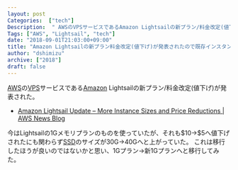 ```yaml
---
layout: post
Categories:  ["tech"]
Description:  " AWSのVPSサービスであるAmazon Lightsailの新プラン/料金改定(値下げ)が発表された。       Amazon Lightsail Update – More Instance Sizes and Price Redu"
Tags: ["AWS", "Lightsail", "tech"]
date: "2018-09-01T21:03:00+09:00"
title: "Amazon Lightsailの新プラン料金改定(値下げ)が発表されたので既存インスタンスを移行した"
author: "dshimizu"
archive: ["2018"]
draft: false
---
```


<body>
<p><a class="keyword" href="http://d.hatena.ne.jp/keyword/AWS">AWS</a>の<a class="keyword" href="http://d.hatena.ne.jp/keyword/VPS">VPS</a>サービスである<a class="keyword" href="http://d.hatena.ne.jp/keyword/Amazon">Amazon</a> Lightsailの新プラン/料金改定(値下げ)が発表された。</p>

<ul>
    <li><a target="_brank" rel="noopener noreferrer" href="https://aws.amazon.com/jp/blogs/aws/amazon-lightsail-update-more-instance-sizes-and-price-reductions/">Amazon Lightsail Update – More Instance Sizes and Price Reductions | AWS News Blog </a></li>
</ul>


<p>今はLightsailの1Gメモリプランのものを使っていたが、それも$10-&gt;$5へ値下げされたにも関わらず<a class="keyword" href="http://d.hatena.ne.jp/keyword/SSD">SSD</a>のサイズが30G-&gt;40Gへと上がっていた。
これは移行したほうが良いのではないかと思い、1Gプラン→新1Gプランへと移行してみた。</p>
</body>
